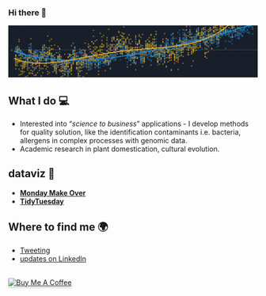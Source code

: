 
### Hi there 👋

![image](4_3_hd.png)

## What I do 💻

  - Interested into “*science to business*” applications - I develop
    methods for quality solution, like the identification contaminants
    i.e. bacteria, allergens in complex processes with genomic data.  
  - Academic research in plant domestication, cultural evolution.

## dataviz 🎨

  - [**Monday Make
    Over**](https://public.tableau.com/profile/vincent.manzanilla#!/)
  - [**TidyTuesday**](https://github.com/vincentmanz/TidyTuesday)

## Where to find me 🌍

  - [Tweeting](https://twitter.com/vincent_manz)
  - [updates on
    LinkedIn](https://nl.linkedin.com/in/vincent-manzanilla-98675028)

<div data-align="center">

<br>
<a href="https://www.buymeacoffee.com/vincentmanz" target="_blank"><img src="https://www.buymeacoffee.com/assets/img/guidelines/download-assets-sm-1.svg" alt="Buy Me A Coffee" style="height: 32px !important;width: 140px !important;box-shadow: 0px 3px 2px 0px rgba(190, 190, 190, 0.5) !important;-webkit-box-shadow: 0px 3px 2px 0px rgba(190, 190, 190, 0.5) !important;" ></a>
<br><br>

</div>
